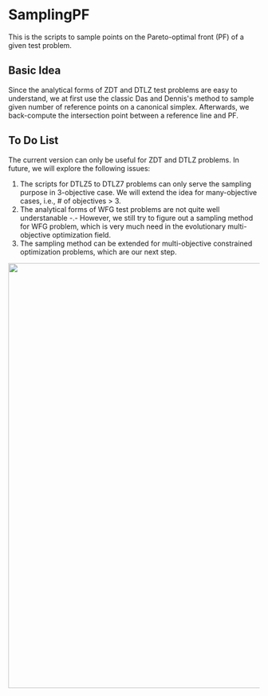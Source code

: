 # SamplingPF
This is the scripts to sample points on the Pareto-optimal front (PF) of a given test problem.

## Basic Idea
Since the analytical forms of ZDT and DTLZ test problems are easy to understand, we at first use the classic Das and Dennis's method to sample given number of reference points on a canonical simplex. Afterwards, we back-compute the intersection point between a reference line and PF.

## To Do List
The current version can only be useful for ZDT and DTLZ problems. In future, we will explore the following issues:

1. The scripts for DTLZ5 to DTLZ7 problems can only serve the sampling purpose in 3-objective case. We will extend the idea for many-objective cases, i.e., \# of objectives > 3.
2. The analytical forms of WFG test problems are not quite well understanable -.- However, we still try to figure out a sampling method for WFG problem, which is very much need in the evolutionary multi-objective optimization field.
3. The sampling method can be extended for multi-objective constrained optimization problems, which are our next step.

<img src="ZDT.png" style="width: 850px;"/>
